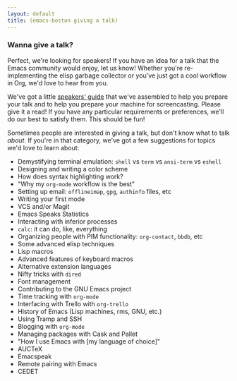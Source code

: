 ```yaml
---
layout: default
title: (emacs-boston giving a talk)
---
```


### Wanna give a talk?

Perfect, we're looking for speakers! If you have an idea for a talk that the
Emacs community would enjoy, let us know! Whether you're re-implementing the
elisp garbage collector or you've just got a cool workflow in Org, we'd love to
hear from you.

We've got a little [speakers' guide][] that we've assembled to help you prepare
your talk and to help you prepare your machine for screencasting. Please give it
a read! If you have any particular requirements or preferences, we'll do our
best to satisfy them. This should be fun!

Sometimes people are interested in giving a talk, but don't know what to talk
*about.* If you're in that category, we've got a few suggestions for topics we'd
love to learn about:

* Demystifying terminal emulation: `shell` vs `term` vs `ansi-term` vs `eshell`
* Designing and writing a color scheme
* How does syntax highlighting work?
* "Why my `org-mode` workflow is the best"
* Setting up email: `offlineimap`, `gpg`, `authinfo` files, etc
* Writing your first mode
* VCS and/or Magit
* Emacs Speaks Statistics
* Interacting with inferior processes
* `calc`: it can do, like, everything
* Organizing people with PIM functionality: `org-contact`, `bbdb`, etc
* Some advanced elisp techniques
* Lisp macros
* Advanced features of keyboard macros
* Alternative extension languages
* Nifty tricks with `dired`
* Font management
* Contributing to the GNU Emacs project
* Time tracking with `org-mode`
* Interfacing with Trello with `org-trello`
* History of Emacs (Lisp machines, rms, GNU, etc.)
* Using Tramp and SSH
* Blogging with `org-mode`
* Managing packages with Cask and Pallet
* "How I use Emacs with \[my language of choice\]"
* AUCTeX
* Emacspeak
* Remote pairing with Emacs
* CEDET

[speakers' guide]: /speakers-guide.html
